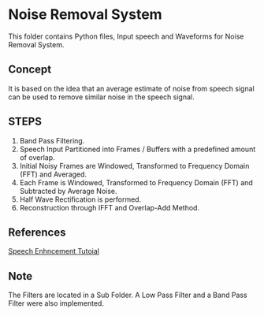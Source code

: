 # Noise Removal System
This folder contains Python files, Input speech and Waveforms for Noise Removal System.

## Concept

It is based on the idea that an average estimate of noise from speech signal can be used to remove similar noise in the speech signal.

## STEPS 

1. Band Pass Filtering.
2. Speech Input Partitioned into Frames / Buffers with a predefined amount of overlap.
3. Initial Noisy Frames are Windowed, Transformed to Frequency Domain (FFT) and Averaged.
4. Each Frame is Windowed, Transformed to Frequency Domain (FFT) and Subtracted by Average Noise.
5. Half Wave Rectification is performed. 
6. Reconstruction through IFFT and Overlap-Add Method.

## References
[Speech Enhncement Tutoial](http://practicalcryptography.com/miscellaneous/machine-learning/tutorial-spectral-subraction/)

## Note

The Filters are located in a Sub Folder.
A Low Pass Filter and a Band Pass Filter were also implemented.
